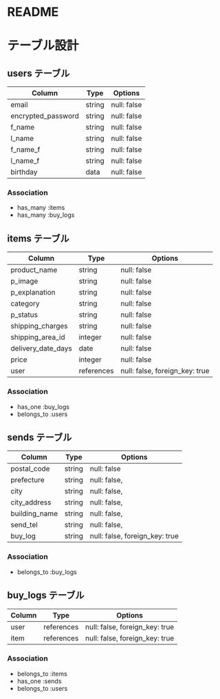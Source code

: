 # README

# テーブル設計

## users テーブル

| Column             | Type   | Options              |
| ------------------ | ------ | -------------------- |
| email              | string | null: false          |
| encrypted_password | string | null: false          |
| f_name             | string | null: false          |
| l_name             | string | null: false          |
| f_name_f           | string | null: false          |
| l_name_f           | string | null: false          |
| birthday           | data   | null: false          |


### Association

- has_many :items
- has_many :buy_logs


## items テーブル

| Column             | Type       | Options                        |
| ------------------ | ---------- | ------------------------------ |
| product_name       | string     | null: false                    |
| p_image            | string     | null: false                    |
| p_explanation      | string     | null: false                    |
| category           | string     | null: false                    |
| p_status           | string     | null: false                    |
| shipping_charges   | string     | null: false                    |
| shipping_area_id   | integer    | null: false                    |
| delivery_date_days | date       | null: false                    |
| price              | integer    | null: false                    |
| user               | references | null: false, foreign_key: true |
### Association

- has_one :buy_logs
- belongs_to :users


## sends テーブル

| Column        | Type       | Options                        |
| ------------- | ---------- | ------------------------------ |
| postal_code   | string     | null: false                    |
| prefecture    | string     | null: false,                   |
| city          | string     | null: false,                   |
| city_address  | string     | null: false,                   |
| building_name | string     | null: false,                   |
| send_tel      | string     | null: false,                   |
| buy_log       | string     | null: false, foreign_key: true |


### Association

- belongs_to :buy_logs

## buy_logs テーブル

| Column          | Type       | Options                        |
| --------------- | ---------- | ------------------------------ |
| user            | references | null: false, foreign_key: true |
| item            | references | null: false, foreign_key: true |


### Association

- belongs_to :items
- has_one :sends
- belongs_to :users